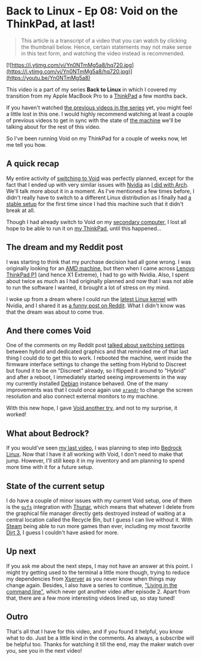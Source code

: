 # Back to Linux - Ep 08: Void on the ThinkPad, at last!

> This article is a transcript of a video that you can watch by clicking the thumbnail below. Hence, certain statements may not make sense in this text form, and watching the video instead is recommended.

[![https://i.ytimg.com/vi/Yn0NTmMg5a8/hq720.jpg](https://i.ytimg.com/vi/Yn0NTmMg5a8/hq720.jpg)](https://youtu.be/Yn0NTmMg5a8)

This video is a part of my series **Back to Linux** in which I covered my transition from my Apple MacBook Pro to a [ThinkPad](https://www.lenovo.com/us/en/p/laptops/thinkpad/thinkpadx1/thinkpad-x1-extreme-gen-3/22tp2x1x1e3) a few months back.

If you haven't watched [the previous videos in the series](https://www.youtube.com/playlist?list=PLe6BbPAW-Wxgz5Jly855Aw3qWRiWqTXHO) yet, you might feel a little lost in this one. I would highly recommend watching at least a couple of previous videos to get in sync with the state of [the machine](https://www.lenovo.com/us/en/p/laptops/thinkpad/thinkpadx1/thinkpad-x1-extreme-gen-3/22tp2x1x1e3) we'll be talking about for the rest of this video.

So I've been running Void on my ThinkPad for a couple of weeks now, let me tell you how.

## A quick recap

My entire activity of [switching to Void](https://www.youtube.com/watch?v=meqEsTj12cY) was perfectly planned, except for the fact that I ended up with very similar issues with [Nvidia](https://www.nvidia.com) as [I did with Arch](https://www.youtube.com/watch?v=Vjue3qFEFrg). We'll talk more about it in a moment. As I've mentioned a few times before, I didn't really have to switch to a different Linux distribution as I finally had [a stable setup](https://www.youtube.com/watch?v=2vlGNDqYdb8) for the first time since I had this machine such that it didn't break at all.

Though I had already switch to Void on my [secondary computer](https://www.dell.com/en-us/work/shop/desktops-all-in-one-pcs/dell-precision-t3600-workstation/spd/precision-t3600), I lost all hope to be able to run it on [my ThinkPad](https://www.lenovo.com/us/en/p/laptops/thinkpad/thinkpadx1/thinkpad-x1-extreme-gen-3/22tp2x1x1e3), until this happened...

## The dream and my Reddit post

I was starting to think that my purchase decision had all gone wrong. I was originally looking for an [AMD machine](https://www.amd.com), but then when I came across [Lenovo ThinkPad P1](https://www.lenovo.com/us/en/outletus/laptops/thinkpad/thinkpad-p/ThinkPad-P1-Gen-3/p/22WS2P1P1N3) (and hence X1 Extreme), I had to go with Nvidia. Also, I spent about twice as much as I had originally planned and now that I was not able to run the software I wanted, it brought a lot of stress on my mind.

I woke up from a dream where I could run the [latest Linux kernel](https://www.kernel.org) with Nvidia, and I shared it as [a funny post on Reddit](https://www.reddit.com/r/linuxmasterrace/comments/q15cac/finally_got_nvidia470_to_work_with_the_latest). What I didn't know was that the dream was about to come true.

## And there comes Void

One of the comments on my Reddit post [talked about switching settings](https://www.reddit.com/r/linuxmasterrace/comments/q15cac/comment/hfd4ybw) between hybrid and dedicated graphics and that reminded me of that last thing I could do to get this to work. I rebooted the machine, went inside the firmware interface settings to change the setting from Hybrid to Discreet but found it to be on "Discreet" already, so I flipped it around to "Hybrid" and after a reboot, I immediately started seeing improvements in the way my currently installed [Debian](https://debian.org) instance behaved. One of the many improvements was that I could once again use [`xrandr`](https://x.org/releases/X11R7.5/doc/man/man1/xrandr.1.html) to change the screen resolution and also connect external monitors to my machine.

With this new hope, I gave [Void another try](https://www.youtube.com/watch?v=5EGrcUDdbRw), and not to my surprise, it worked!

## What about Bedrock?

If you would've seen [my last video](https://www.youtube.com/watch?v=tXQ5YsPy6J0), I was planning to step into [Bedrock Linux](https://bedrocklinux.org). Now that I have it all working with Void, I don't need to make that jump. However, I'll still keep it in my inventory and am planning to spend more time with it for a future setup.

## State of the current setup

I do have a couple of minor issues with my current Void setup, one of them is the [`gvfs`](https://wiki.gnome.org/Projects/gvfs) integration with [Thunar](https://wiki.archlinux.org/title/Thunar), which means that whatever I delete from the graphical file manager directly gets destroyed instead of waiting at a central location called the Recycle Bin, but I guess I can live without it. With [Steam](https://store.steampowered.com) being able to run more games than ever, including my most favorite [Dirt 3](https://www.codemasters.com/game/dirt-3), I guess I couldn't have asked for more.

## Up next

If you ask me about the next steps, I may not have an answer at this point. I might try getting used to the terminal a little more though, trying to reduce my dependencies from [Xserver](https://www.x.org) as you never know when things may change again. Besides, I also have a series to continue, ["Living in the command line"](https://www.youtube.com/playlist?list=PLe6BbPAW-WxjP4mlEv9JkAN9kuphO_Bg9), which never got another video after episode 2. Apart from that, there are a few more interesting videos lined up, so stay tuned!

## Outro

That's all that I have for this video, and if you found it helpful, you know what to do. Just be a little kind in the comments. As always, a subscribe will be helpful too. Thanks for watching it till the end, may the maker watch over you, see you in the next video!

